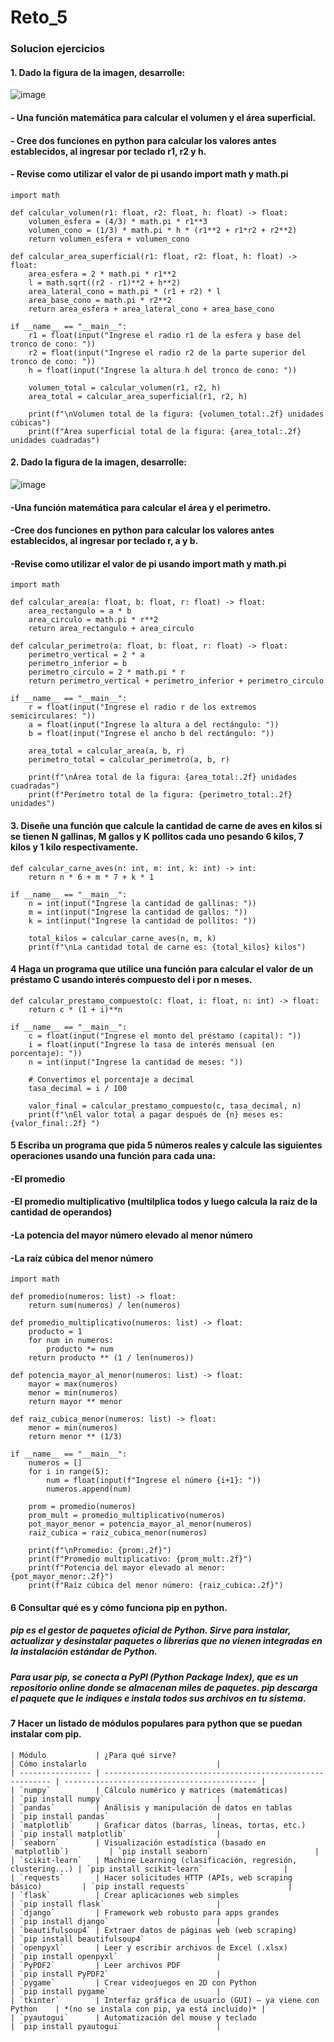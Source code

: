 # Reto_5

### Solucion ejercicios 

#### 1. Dado la figura de la imagen, desarrolle:

![image](https://github.com/user-attachments/assets/c27cd13c-7673-4ab1-b41e-6fa2440316b3)

#### - Una función matemática para calcular el volumen y el área superficial.
#### - Cree dos funciones en python para calcular los valores antes establecidos, al ingresar por teclado r1, r2 y h.
#### - Revise como utilizar el valor de pi usando import math y math.pi

```
import math

def calcular_volumen(r1: float, r2: float, h: float) -> float:
    volumen_esfera = (4/3) * math.pi * r1**3
    volumen_cono = (1/3) * math.pi * h * (r1**2 + r1*r2 + r2**2)
    return volumen_esfera + volumen_cono

def calcular_area_superficial(r1: float, r2: float, h: float) -> float:
    area_esfera = 2 * math.pi * r1**2  
    l = math.sqrt((r2 - r1)**2 + h**2)  
    area_lateral_cono = math.pi * (r1 + r2) * l
    area_base_cono = math.pi * r2**2
    return area_esfera + area_lateral_cono + area_base_cono

if __name__ == "__main__":
    r1 = float(input("Ingrese el radio r1 de la esfera y base del tronco de cono: "))
    r2 = float(input("Ingrese el radio r2 de la parte superior del tronco de cono: "))
    h = float(input("Ingrese la altura h del tronco de cono: "))

    volumen_total = calcular_volumen(r1, r2, h)
    area_total = calcular_area_superficial(r1, r2, h)

    print(f"\nVolumen total de la figura: {volumen_total:.2f} unidades cúbicas")
    print(f"Área superficial total de la figura: {area_total:.2f} unidades cuadradas")
```

#### 2. Dado la figura de la imagen, desarrolle:

![image](https://github.com/user-attachments/assets/6b216233-eb3a-4dc6-8f79-360c40a8c398)

#### -Una función matemática para calcular el área y el perimetro.
#### -Cree dos funciones en python para calcular los valores antes establecidos, al ingresar por teclado r, a y b.
#### -Revise como utilizar el valor de pi usando import math y math.pi

```
import math

def calcular_area(a: float, b: float, r: float) -> float:
    area_rectangulo = a * b
    area_circulo = math.pi * r**2
    return area_rectangulo + area_circulo

def calcular_perimetro(a: float, b: float, r: float) -> float:
    perimetro_vertical = 2 * a
    perimetro_inferior = b
    perimetro_circulo = 2 * math.pi * r
    return perimetro_vertical + perimetro_inferior + perimetro_circulo

if __name__ == "__main__":
    r = float(input("Ingrese el radio r de los extremos semicirculares: "))
    a = float(input("Ingrese la altura a del rectángulo: "))
    b = float(input("Ingrese el ancho b del rectángulo: "))

    area_total = calcular_area(a, b, r)
    perimetro_total = calcular_perimetro(a, b, r)

    print(f"\nÁrea total de la figura: {area_total:.2f} unidades cuadradas")
    print(f"Perímetro total de la figura: {perimetro_total:.2f} unidades")
```

#### 3. Diseñe una función que calcule la cantidad de carne de aves en kilos si se tienen N gallinas, M gallos y K pollitos cada uno pesando 6 kilos, 7 kilos y 1 kilo respectivamente.

```
def calcular_carne_aves(n: int, m: int, k: int) -> int:
    return n * 6 + m * 7 + k * 1

if __name__ == "__main__":
    n = int(input("Ingrese la cantidad de gallinas: "))
    m = int(input("Ingrese la cantidad de gallos: "))
    k = int(input("Ingrese la cantidad de pollitos: "))

    total_kilos = calcular_carne_aves(n, m, k)
    print(f"\nLa cantidad total de carne es: {total_kilos} kilos")
```

#### 4 Haga un programa que utilice una función para calcular el valor de un préstamo C usando interés compuesto del i por n meses.

```
def calcular_prestamo_compuesto(c: float, i: float, n: int) -> float:
    return c * (1 + i)**n

if __name__ == "__main__":
    c = float(input("Ingrese el monto del préstamo (capital): "))
    i = float(input("Ingrese la tasa de interés mensual (en porcentaje): "))
    n = int(input("Ingrese la cantidad de meses: "))

    # Convertimos el porcentaje a decimal
    tasa_decimal = i / 100

    valor_final = calcular_prestamo_compuesto(c, tasa_decimal, n)
    print(f"\nEl valor total a pagar después de {n} meses es: {valor_final:.2f} ")
```

#### 5 Escriba un programa que pida 5 números reales y calcule las siguientes operaciones usando una función para cada una:

#### -El promedio
#### -El promedio multiplicativo (multilplica todos y luego calcula la raíz de la cantidad de operandos)
#### -La potencia del mayor número elevado al menor número
#### -La raíz cúbica del menor número

```
import math

def promedio(numeros: list) -> float:
    return sum(numeros) / len(numeros)

def promedio_multiplicativo(numeros: list) -> float:
    producto = 1
    for num in numeros:
        producto *= num
    return producto ** (1 / len(numeros))

def potencia_mayor_al_menor(numeros: list) -> float:
    mayor = max(numeros)
    menor = min(numeros)
    return mayor ** menor

def raiz_cubica_menor(numeros: list) -> float:
    menor = min(numeros)
    return menor ** (1/3)

if __name__ == "__main__":
    numeros = []
    for i in range(5):
        num = float(input(f"Ingrese el número {i+1}: "))
        numeros.append(num)

    prom = promedio(numeros)
    prom_mult = promedio_multiplicativo(numeros)
    pot_mayor_menor = potencia_mayor_al_menor(numeros)
    raiz_cubica = raiz_cubica_menor(numeros)

    print(f"\nPromedio: {prom:.2f}")
    print(f"Promedio multiplicativo: {prom_mult:.2f}")
    print(f"Potencia del mayor elevado al menor: {pot_mayor_menor:.2f}")
    print(f"Raíz cúbica del menor número: {raiz_cubica:.2f}")
```

#### 6 Consultar qué es y cómo funciona pip en python.

##### pip es el gestor de paquetes oficial de Python. Sirve para instalar, actualizar y desinstalar paquetes o librerías que no vienen integradas en la instalación estándar de Python.
##### Para usar pip, se conecta a PyPI (Python Package Index), que es un repositorio online donde se almacenan miles de paquetes. pip descarga el paquete que le indiques e instala todos sus archivos en tu sistema.

#### 7 Hacer un listado de módulos populares para python que se puedan instalar com pip.

```
| Módulo           | ¿Para qué sirve?                                           | Cómo instalarlo                             |
| ---------------- | ---------------------------------------------------------- | ------------------------------------------- |
| `numpy`          | Cálculo numérico y matrices (matemáticas)                  | `pip install numpy`                         |
| `pandas`         | Análisis y manipulación de datos en tablas                 | `pip install pandas`                        |
| `matplotlib`     | Graficar datos (barras, líneas, tortas, etc.)              | `pip install matplotlib`                    |
| `seaborn`        | Visualización estadística (basado en `matplotlib`)         | `pip install seaborn`                       |
| `scikit-learn`   | Machine Learning (clasificación, regresión, clustering...) | `pip install scikit-learn`                  |
| `requests`       | Hacer solicitudes HTTP (APIs, web scraping básico)         | `pip install requests`                      |
| `flask`          | Crear aplicaciones web simples                             | `pip install flask`                         |
| `django`         | Framework web robusto para apps grandes                    | `pip install django`                        |
| `beautifulsoup4` | Extraer datos de páginas web (web scraping)                | `pip install beautifulsoup4`                |
| `openpyxl`       | Leer y escribir archivos de Excel (.xlsx)                  | `pip install openpyxl`                      |
| `PyPDF2`         | Leer archivos PDF                                          | `pip install PyPDF2`                        |
| `pygame`         | Crear videojuegos en 2D con Python                         | `pip install pygame`                        |
| `tkinter`        | Interfaz gráfica de usuario (GUI) – ya viene con Python    | *(no se instala con pip, ya está incluido)* |
| `pyautogui`      | Automatización del mouse y teclado                         | `pip install pyautogui`                     |
```

